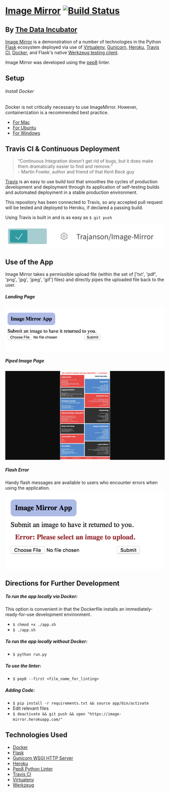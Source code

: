 # [Image Mirror][imageMirror] [![Build Status](https://travis-ci.org/Trajanson/Image-Mirror.svg?branch=master)](https://travis-ci.org/Trajanson/Image-Mirror)
## By [The Data Incubator][theDataIncubator]

[Image Mirror][imageMirror] is a demonstration of a number of technologies in the Python [Flask][flask] ecosystem deployed via use of [Virtualenv][virtualenv], [Gunicorn][gunicorn], [Heroku][heroku], [Travis CI][travis], [Docker][docker], and Flask's native [Werkzeug testing client][werkzeug].

Image Mirror was developed using the [pep8][pep8] linter.

## Setup
######  Install Docker
Docker is not critically necessary to use ImageMirror. However, containerization is a recommended best practice.
- [For Mac](https://store.docker.com/editions/community/docker-ce-desktop-mac?tab=description)
- [For Ubuntu](https://store.docker.com/editions/community/docker-ce-server-ubuntu)
- [For Windows](https://store.docker.com/editions/community/docker-ce-desktop-windows?tab=description)

## Travis CI & Continuous Deployment
> “Continuous Integration doesn’t get rid of bugs, but it does make them dramatically easier to find and remove.”
<br/> - Martin Fowler, author and friend of that Kent Beck guy

[Travis][travis] is an easy to use build tool that smoothes the cycles of production development and deployment through its application of self-testing builds and automated deployment in a stable production environment.

This repository has been connected to Travis, so any accepted pull request will be tested and deployed to Heroku, if declared a passing build.

Using Travis is built in and is as easy as `$ git push`

![travisCIRepositorySwitch]

## Use of the App

Image Mirror takes a permissible upload file (within the set of ['txt', 'pdf', 'png', 'jpg', 'jpeg', 'gif'] files) and directly pipes the uploaded file back to the user.
#####  Landing Page
![landingPage]

#####  Piped Image Page
![loadedImage]

#####  Flash Error
Handy flash messages are available to users who encounter errors when using the application.
![handyError]

## Directions for Further Development

##### To run the app locally via Docker:
This option is convenient in that the Dockerfile installs an immediately-ready-for-use development environment.
- `$ chmod +x ./app.sh`
- `$ ./app.sh`

##### To run the app locally without Docker:
- `$ python run.py`

##### To use the linter:
- `$ pep8 --first <file_name_for_linting>`


##### Adding Code:
- `$ pip install -r requirements.txt && source app/bin/activate`
- Edit relevant files
- `$ deactivate && git push && open "https://image-mirror.herokuapp.com/"`


## Technologies Used
* [Docker][docker]
* [Flask][flask]
* [Gunicorn WSGI HTTP Server][gunicorn]
* [Heroku][heroku]
* [Pep8 Python Linter][pep8]
* [Travis CI][travis]
* [Virtualenv][virtualenv]
* [Werkzeug][werkzeug]

[landingPage]: ./docs/landing_page.png
[travisCIRepositorySwitch]: ./docs/travis_ci.png
[loadedImage]: ./docs/loaded_image.png
[handyError]: ./docs/handy_error.png

[imageMirror]: https://image-mirror.herokuapp.com/
[theDataIncubator]: https://www.thedataincubator.com/


[docker]: https://www.docker.com/
[flask]: http://flask.pocoo.org/
[gunicorn]: http://gunicorn.org/
[heroku]: https://www.heroku.com/
[pep8]: https://pep8.readthedocs.io/en/release-1.7.x/
[travis]: https://travis-ci.org/
[virtualenv]: http://python-guide-pt-br.readthedocs.io/en/latest/dev/virtualenvs/
[Werkzeug]: http://werkzeug.pocoo.org/docs/0.12/test/
